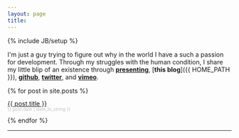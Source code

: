 ```yaml
---
layout: page
title:
---
```

{% include JB/setup %}

I'm just a guy trying to figure out why in the world I have a such a passion for development. Through my struggles with the human condition, I share my little blip of an existence through [**presenting**](/about/), [**this blog**]({{ HOME_PATH }}), [**github**](http://github.com/amirrajan), [**twitter**](http://twitter.com/amirrajan), and [**vimeo**](https://vimeo.com/user19333001).

{% for post in site.posts %}
  <div style="line-height: 13px; padding-bottom: 10px">
    <a href="{{ BASE_PATH }}{{ post.url }}">{{ post.title }}</a><br/>
    <span style="color: silver; font-size: 10px">{{ post.date | date_to_string }}</span>
  </div>
{% endfor %}

<hr />

